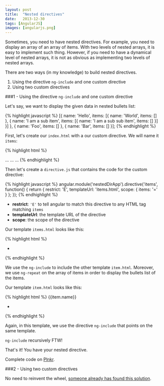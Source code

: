 ```yaml
---
layout: post
title:  "Nested directives"
date:   2013-12-30
tags: [AngularJS]
images: [angularjs.png]
---
```


Sometimes, you need to have nested directives. For example, you need to display an array of an array of items.
With two levels of nested arrays, it is easy to implement such thing.
However, if you need to have a dynamical level of nested arrays, it is not as obvious as implementing two levels of nested arrays.

There are two ways (in my knowledge) to build nested directives.

1. Using the directive `ng-include` and one custom directive
2. Using two custom directives

###1 - Using the directive `ng-include` and one custom directive

Let's say, we want to display the given data in nested bullets list:

{% highlight javascript %}
[{
    name: 'Hello',
    items: [{
        name: 'World',
        items: []
    }, {
        name: 'I am a sub item',
        items: [{
            name: 'I am a sub sub item',
            items: []
        }]
    }]
}, {
    name: 'Foo',
    items: []
}, {
    name: 'Bar',
    items: []
}];
{% endhighlight %}

First, let's create our `index.html` with a our custom directive. We will name it `items`:

{% highlight html %}
<!DOCTYPE html>
<html ng-app="nestedDirApp">
<head>
    ...
</head>
<body ng-controller="MainCtrl">
    ...
    <items items="items"></items>
    ...
</body>
</html>
{% endhighlight %}

Then let's create a `directive.js` that contains the code for the custom directive:

{% highlight javascript %}
angular.module('nestedDirApp').directive('items', function() {
    return {
        restrict: 'E',
        templateUrl: 'items.html',
        scope: {
            items: '='
        }
    };
});
{% endhighlight %}

* **restrict**: `'E'` to tell angular to match this directive to any HTML tag matching `items`
* **templateUrl**: the template URL of the directive
* **scope**: the scope of the directive

Our template `items.html` looks like this:

{% highlight html %}
<ul>
    <li ng-repeat="item in items" ng-include="'item.html'"></li>
</ul>
{% endhighlight %}

We use the `ng-include` to include the other template `item.html`.
Moreover, we use `ng-repeat` on the array of items in order to display the bullets list of the items.

Our template `item.html` looks like this:

{% highlight html %}
{{item.name}}
<ul>
    <li ng-repeat="item in item.items" ng-include="'item.html'"></li>
</ul>
{% endhighlight %}

Again, in this template, we use the directive `ng-include` that points on the same template. 

`ng-include` recursively FTW!

That's it! You have your nested directive.

Complete code on [Plnkr][plnkr].

###2 - Using two custom directives

No need to reinvent the wheel, [someone already has found this solution][sebastianblog].

[plnkr]:    http://plnkr.co/edit/ekbbtmaCe03rKjbQmwGP?p=info
[sebastianblog]:         http://sporto.github.io/blog/2013/06/24/nested-recursive-directives-in-angular/